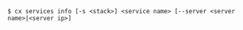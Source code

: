 <!-- layout:code post: services_usage -->

```
$ cx services info [-s <stack>] <service name> [--server <server name>|<server ip>]
```
